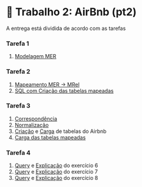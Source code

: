 # 🏡 Trabalho 2: AirBnb (pt2)

A entrega está dividida de acordo com as tarefas

### Tarefa 1
1. [Modelagem MER](pdf/1MER.pdf)

### Tarefa 2
1. [Mapeamento MER &#8594; MRel](pdf/2MapeamentoMRel.pdf)
2. [SQL com Criação das tabelas mapeadas](sql/2CriacaoTabelasMRel.sql)

### Tarefa 3
1. [Correspondência](pdf/3Correspondencia.pdf)
2. [Normalização](pdf/3Normalizacao.pdf)
3. [Criação](sql/3CriacaoAirbnb.sql) e [Carga](sql/3CargaAirbnb.sh) de tabelas do Airbnb
4. [Carga das tabelas mapeadas](sql/3CargaTabelasMRel.sql)

### Tarefa 4
1. [Query](sql/ex6.sql) e [Explicação](pdf/ex6.pdf) do exercício 6
2. [Query](sql/ex7.sql) e [Explicação](pdf/ex7.pdf) do exercício 7
3. [Query](sql/ex8.sql) e [Explicação](pdf/ex8.pdf) do exercício 8